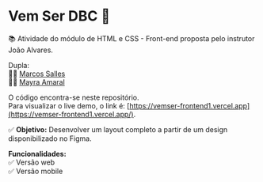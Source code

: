 # Vem Ser DBC 🚀
📚 Atividade do módulo de HTML e CSS - Front-end proposta pelo instrutor João Alvares.  
  
Dupla:  
👨‍💻 [Marcos Salles](https://github.com/marcosrsalles)  
👩‍💻 [Mayra Amaral](https://github.com/mayraamaral)    
  
O código encontra-se neste repositório.  
Para visualizar o live demo, o link é: [https://vemser-frontend1.vercel.app](https://vemser-frontend1.vercel.app/).  
  
✅ **Objetivo:** Desenvolver um layout completo a partir de um design disponibilizado no Figma.  
  
**Funcionalidades:**  
✅ Versão web  
✅ Versão mobile